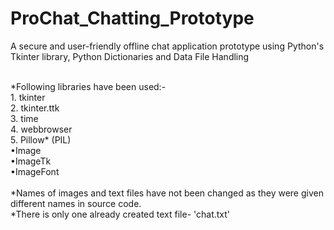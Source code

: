 # ProChat_Chatting_Prototype
A secure and user-friendly offline chat application prototype using Python's Tkinter library, Python Dictionaries and Data File Handling

<br>
*Following libraries have been used:-
<br>
1. tkinter
<br>
2. tkinter.ttk
<br>
3. time
<br>
4. webbrowser
<br>
5. Pillow* (PIL)
<br>
      •Image
      <br>
      •ImageTk
      <br>
      •ImageFont
<br>      
<br>
*Names of images and text files have not been changed as they were given different names in source code.
<br>
*There is only one already created text file- 'chat.txt'
